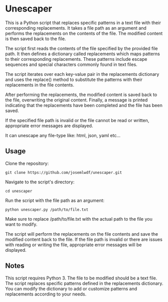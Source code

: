 # Unescaper

This is a Python script that replaces specific patterns in a text file with their corresponding replacements. It takes a file path as an argument and performs the replacements on the contents of the file. The modified content is then saved back to the file.

The script first reads the contents of the file specified by the provided file path. It then defines a dictionary called replacements which maps patterns to their corresponding replacements. These patterns include escape sequences and special characters commonly found in text files.

The script iterates over each key-value pair in the replacements dictionary and uses the replace() method to substitute the patterns with their replacements in the file contents.

After performing the replacements, the modified content is saved back to the file, overwriting the original content. Finally, a message is printed indicating that the replacements have been completed and the file has been saved.

If the specified file path is invalid or the file cannot be read or written, appropriate error messages are displayed.

It can unescape any file-type like: html, json, yaml etc...

## Usage

Clone the repository:

    git clone https://github.com/josemlwdf/unescaper.git

Navigate to the script's directory:

    cd unescaper

Run the script with the file path as an argument:

    python unescaper.py /path/to/file.txt

Make sure to replace /path/to/file.txt with the actual path to the file you want to modify.

The script will perform the replacements on the file contents and save the modified content back to the file. If the file path is invalid or there are issues with reading or writing the file, appropriate error messages will be displayed.

## Notes

This script requires Python 3.
The file to be modified should be a text file.
The script replaces specific patterns defined in the replacements dictionary. You can modify the dictionary to add or customize patterns and replacements according to your needs.
